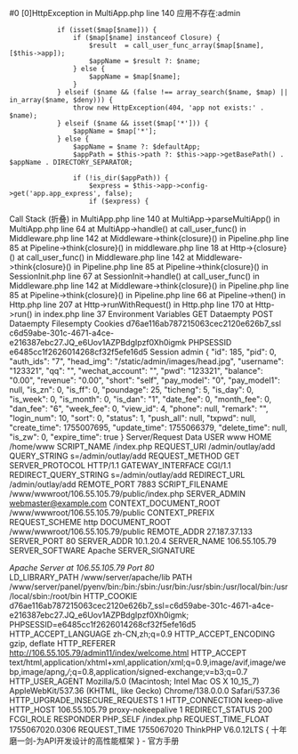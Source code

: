 #0 [0]HttpException in MultiApp.php line 140
应用不存在:admin

                if (isset($map[$name])) {
                    if ($map[$name] instanceof Closure) {
                        $result  = call_user_func_array($map[$name], [$this->app]);
                        $appName = $result ?: $name;
                    } else {
                        $appName = $map[$name];
                    }
                } elseif ($name && (false !== array_search($name, $map) || in_array($name, $deny))) {
                    throw new HttpException(404, 'app not exists:' . $name);
                } elseif ($name && isset($map['*'])) {
                    $appName = $map['*'];
                } else {
                    $appName = $name ?: $defaultApp;
                    $appPath = $this->path ?: $this->app->getBasePath() . $appName . DIRECTORY_SEPARATOR;

                    if (!is_dir($appPath)) {
                        $express = $this->app->config->get('app.app_express', false);
                        if ($express) {
Call Stack (折叠)
in MultiApp.php line 140
at MultiApp->parseMultiApp() in MultiApp.php line 64
at MultiApp->handle()
at call_user_func() in Middleware.php line 142
at Middleware->think\{closure}() in Pipeline.php line 85
at Pipeline->think\{closure}() in middleware.php line 18
at Http->{closure}()
at call_user_func() in Middleware.php line 142
at Middleware->think\{closure}() in Pipeline.php line 85
at Pipeline->think\{closure}() in SessionInit.php line 67
at SessionInit->handle()
at call_user_func() in Middleware.php line 142
at Middleware->think\{closure}() in Pipeline.php line 85
at Pipeline->think\{closure}() in Pipeline.php line 66
at Pipeline->then() in Http.php line 207
at Http->runWithRequest() in Http.php line 170
at Http->run() in index.php line 37
Environment Variables
GET Dataempty
POST Dataempty
Filesempty
Cookies
d76ae116ab787215063cec2120e626b7_ssl	c6d59abe-301c-4671-a4ce-e216387ebc27.JQ_e6Uov1AZPBdgIpzf0Xh0igmk
PHPSESSID	e6485cc1f2626014268cf32f5efe16d5
Session
admin	{ "id": 185, "pid": 0, "auth_ids": "7", "head_img": "\/static\/admin\/images\/head.jpg", "username": "123321", "qq": "", "wechat_account": "", "pwd": "123321", "balance": "0.00", "revenue": "0.00", "short": "self", "pay_model": "0", "pay_model1": null, "is_zn": 0, "is_ff": 0, "poundage": 25, "ticheng": 5, "is_day": 0, "is_week": 0, "is_month": 0, "is_dan": "1", "date_fee": 0, "month_fee": 0, "dan_fee": "6", "week_fee": 0, "view_id": 4, "phone": null, "remark": "", "login_num": 10, "sort": 0, "status": 1, "push_all": null, "txpwd": null, "create_time": 1755007695, "update_time": 1755066379, "delete_time": null, "is_zw": 0, "expire_time": true }
Server/Request Data
USER	www
HOME	/home/www
SCRIPT_NAME	/index.php
REQUEST_URI	/admin/outlay/add
QUERY_STRING	s=/admin/outlay/add
REQUEST_METHOD	GET
SERVER_PROTOCOL	HTTP/1.1
GATEWAY_INTERFACE	CGI/1.1
REDIRECT_QUERY_STRING	s=/admin/outlay/add
REDIRECT_URL	/admin/outlay/add
REMOTE_PORT	7883
SCRIPT_FILENAME	/www/wwwroot/106.55.105.79/public/index.php
SERVER_ADMIN	webmaster@example.com
CONTEXT_DOCUMENT_ROOT	/www/wwwroot/106.55.105.79/public
CONTEXT_PREFIX	
REQUEST_SCHEME	http
DOCUMENT_ROOT	/www/wwwroot/106.55.105.79/public
REMOTE_ADDR	27.187.37.133
SERVER_PORT	80
SERVER_ADDR	10.1.20.4
SERVER_NAME	106.55.105.79
SERVER_SOFTWARE	Apache
SERVER_SIGNATURE	<address>Apache Server at 106.55.105.79 Port 80</address>
LD_LIBRARY_PATH	/www/server/apache/lib
PATH	/www/server/panel/pyenv/bin:/bin:/sbin:/usr/bin:/usr/sbin:/usr/local/bin:/usr/local/sbin:/root/bin
HTTP_COOKIE	d76ae116ab787215063cec2120e626b7_ssl=c6d59abe-301c-4671-a4ce-e216387ebc27.JQ_e6Uov1AZPBdgIpzf0Xh0igmk; PHPSESSID=e6485cc1f2626014268cf32f5efe16d5
HTTP_ACCEPT_LANGUAGE	zh-CN,zh;q=0.9
HTTP_ACCEPT_ENCODING	gzip, deflate
HTTP_REFERER	http://106.55.105.79/admin11/index/welcome.html
HTTP_ACCEPT	text/html,application/xhtml+xml,application/xml;q=0.9,image/avif,image/webp,image/apng,*/*;q=0.8,application/signed-exchange;v=b3;q=0.7
HTTP_USER_AGENT	Mozilla/5.0 (Macintosh; Intel Mac OS X 10_15_7) AppleWebKit/537.36 (KHTML, like Gecko) Chrome/138.0.0.0 Safari/537.36
HTTP_UPGRADE_INSECURE_REQUESTS	1
HTTP_CONNECTION	keep-alive
HTTP_HOST	106.55.105.79
proxy-nokeepalive	1
REDIRECT_STATUS	200
FCGI_ROLE	RESPONDER
PHP_SELF	/index.php
REQUEST_TIME_FLOAT	1755067020.0306
REQUEST_TIME	1755067020
ThinkPHP V6.0.12LTS { 十年磨一剑-为API开发设计的高性能框架 } - 官方手册
